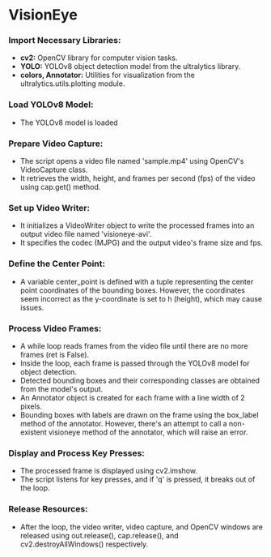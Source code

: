 # VisionEye

### Import Necessary Libraries:

- **cv2:** OpenCV library for computer vision tasks.
- **YOLO:** YOLOv8 object detection model from the ultralytics library.
- **colors, Annotator:** Utilities for visualization from the ultralytics.utils.plotting module.

### Load YOLOv8 Model:

- The YOLOv8 model is loaded 

### Prepare Video Capture:

- The script opens a video file named 'sample.mp4' using OpenCV's VideoCapture class.
- It retrieves the width, height, and frames per second (fps) of the video using cap.get() method.

### Set up Video Writer:

- It initializes a VideoWriter object to write the processed frames into an output video file named 'visioneye-avi'.
- It specifies the codec (MJPG) and the output video's frame size and fps.

### Define the Center Point:

- A variable center_point is defined with a tuple representing the center point coordinates of the bounding boxes. However, the coordinates seem incorrect as the y-coordinate is set to h (height), which may cause issues.

### Process Video Frames:

- A while loop reads frames from the video file until there are no more frames (ret is False).
- Inside the loop, each frame is passed through the YOLOv8 model for object detection.
- Detected bounding boxes and their corresponding classes are obtained from the model's output.
- An Annotator object is created for each frame with a line width of 2 pixels.
- Bounding boxes with labels are drawn on the frame using the box_label method of the annotator. However, there's an attempt to call a non-existent visioneye method of the annotator, which will raise an error.

### Display and Process Key Presses:

- The processed frame is displayed using cv2.imshow.
- The script listens for key presses, and if 'q' is pressed, it breaks out of the loop.

### Release Resources:

- After the loop, the video writer, video capture, and OpenCV windows are released using out.release(), cap.release(), and cv2.destroyAllWindows() respectively.
